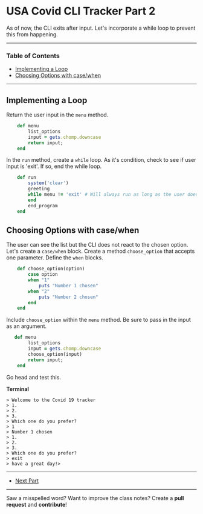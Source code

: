 # USA Covid CLI Tracker Part 2
As of now, the CLI exits after input. Let's incorporate a while loop to prevent this from happening. 

---
### Table of Contents 
- <a href="#Implementing-a-Loop">Implementing a Loop</a>
- <a href="#Choosing-Options-with-case/when">Choosing Options with case/when</a>
--- 

<div id="Implementing-a-Loop"></div>

## Implementing a Loop
Return the user input in the `menu` method. 

```ruby
    def menu
        list_options
        input = gets.chomp.downcase
        return input;
    end
```

In the `run` method, create a `while` loop. As it's condition, check to see if user input is 'exit'. If so, end the while loop. 
```ruby
    def run
        system('clear')
        greeting
        while menu != 'exit' # Will always run as long as the user does not enter 'exit'
        end
        end_program
    end
```

<div id="Choosing-Options-with-case/when"></div>

## Choosing Options with case/when

The user can see the list but the CLI does not react to the chosen option. Let's create a `case/when` block. Create a method `choose_option` that accepts one parameter. Define the `when` blocks. 

```ruby
    def choose_option(option)
        case option
        when "1"
            puts "Number 1 chosen"
        when "2"
            puts "Number 2 chosen"
        end
    end
```

Include `choose_option` within the `menu` method. Be sure to pass in the input as an argument.
```ruby
   def menu
        list_options
        input = gets.chomp.downcase
        choose_option(input)
        return input;
    end
```

Go head and test this.

**Terminal**
```
> Welcome to the Covid 19 tracker
> 1. 
> 2.
> 3. 
> Which one do you prefer?
> 1
> Number 1 chosen
> 1. 
> 2.
> 3. 
> Which one do you prefer?
> exit
> have a great day!> 
```

--- 
- [Next Part](https://github.com/cruzgerman216/CodeLabs-Ruby-on-Rails-Class-Notes/blob/main/C04-Intro-To-Ruby-Part-3/CLI_Project_part_3.md)

---

Saw a misspelled word? Want to improve the class notes? Create a **pull request** and **contribute**! 